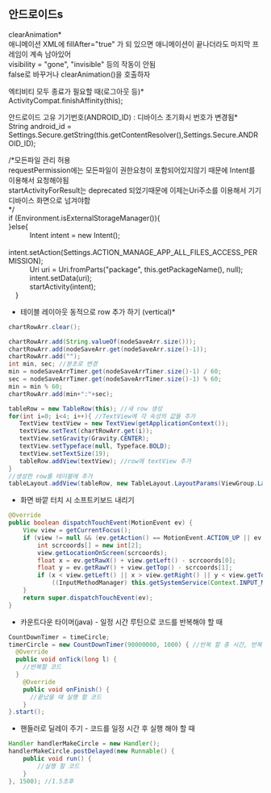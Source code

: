 ## 안드로이드s 

clearAnimation*  
애니메이션 XML에 fillAfter="true" 가 되 있으면 애니메이션이 끝나더라도 마지막 프레임이 계속 남아있어  
visibility = "gone", "invisible" 등의 작동이 안됨  
false로 바꾸거나 clearAnimation()을 호출하자    
  
  
엑티비티 모두 종료가 필요할 때(로그아웃 등)*     
ActivityCompat.finishAffinity(this);   

    
안드로이드 고유 기기번호(ANDROID_ID) : 디바이스 초기화시 번호가 변경됨*         
String android_id = Settings.Secure.getString(this.getContentResolver(),Settings.Secure.ANDROID_ID);         
  
  
  
  /*모든파일 관리 허용     
  requestPermission에는 모든파일이 권한요청이 포함되어있지않기 때문에 Intent를 이용해서 요청해야됨    
  startActivityForResult는 deprecated 되었기때문에 이제는Uri주소를 이용해서 기기 디바이스 화면으로 넘겨야함   
  */    
  if (Environment.isExternalStorageManager()){   
  }else{    
   Intent intent = new Intent();   
   intent.setAction(Settings.ACTION_MANAGE_APP_ALL_FILES_ACCESS_PERMISSION);  
   Uri uri = Uri.fromParts("package", this.getPackageName(), null);   
   intent.setData(uri);   
    startActivity(intent);   
  }  
     

     
 * 테이블 레이아웃 동적으로 row 추가 하기 (vertical)*  
 ```java
chartRowArr.clear(); 

chartRowArr.add(String.valueOf(nodeSaveArr.size()));
chartRowArr.add(nodeSaveArr.get(nodeSaveArr.size()-1));
chartRowArr.add("");
int min, sec; //분초로 변경
min = nodeSaveArrTimer.get(nodeSaveArrTimer.size()-1) / 60;
sec = nodeSaveArrTimer.get(nodeSaveArrTimer.size()-1) % 60;
min = min % 60;
chartRowArr.add(min+":"+sec);

tableRow = new TableRow(this); //새 row 생성
for(int i=0; i<4; i++){ //TextView에 각 속성의 값들 추가
    TextView textView = new TextView(getApplicationContext());
    textView.setText(chartRowArr.get(i));
    textView.setGravity(Gravity.CENTER);
    textView.setTypeface(null, Typeface.BOLD);
    textView.setTextSize(19);
    tableRow.addView(textView); //row에 textView 추가
}
//생성한 row를 테이블에 추가
tableLayout.addView(tableRow, new TableLayout.LayoutParams(ViewGroup.LayoutParams.MATCH_PARENT, ViewGroup.LayoutParams.WRAP_CONTENT));  
```

        
* 화면 바깥 터치 시 소프트키보드 내리기
```java
@Override
public boolean dispatchTouchEvent(MotionEvent ev) {
    View view = getCurrentFocus();
    if (view != null && (ev.getAction() == MotionEvent.ACTION_UP || ev.getAction() == MotionEvent.ACTION_MOVE) && view instanceof EditText && !view.getClass().getName().startsWith("android.webkit.")) {
        int scrcoords[] = new int[2];
        view.getLocationOnScreen(scrcoords);
        float x = ev.getRawX() + view.getLeft() - scrcoords[0];
        float y = ev.getRawY() + view.getTop() - scrcoords[1];
        if (x < view.getLeft() || x > view.getRight() || y < view.getTop() || y > view.getBottom())
            ((InputMethodManager) this.getSystemService(Context.INPUT_METHOD_SERVICE)).hideSoftInputFromWindow((this.getWindow().getDecorView().getApplicationWindowToken()), 0);
    }
    return super.dispatchTouchEvent(ev);
}
```


* 카운트다운 타이머(java) - 일정 시간 루틴으로 코드를 반복해야 할 때
```java
CountDownTimer = timeCircle;
timerCircle = new CountDownTimer(90000000, 1000) { //반복 할 총 시간, 반복 주기(1000은 1초)
  @Override
  public void onTick(long l) {
    //반복할 코드
  }
    @Override
    public void onFinish() {
      //끝났을 때 실행 할 코드
    }
}.start();
```


* 핸들러로 딜레이 주기 - 코드를 일정 시간 후 실행 해야 할 때
  
```java
Handler handlerMakeCircle = new Handler();
handlerMakeCircle.postDelayed(new Runnable() {
    public void run() {
        //실행 할 코드
    }
}, 1500); //1.5초후

```


